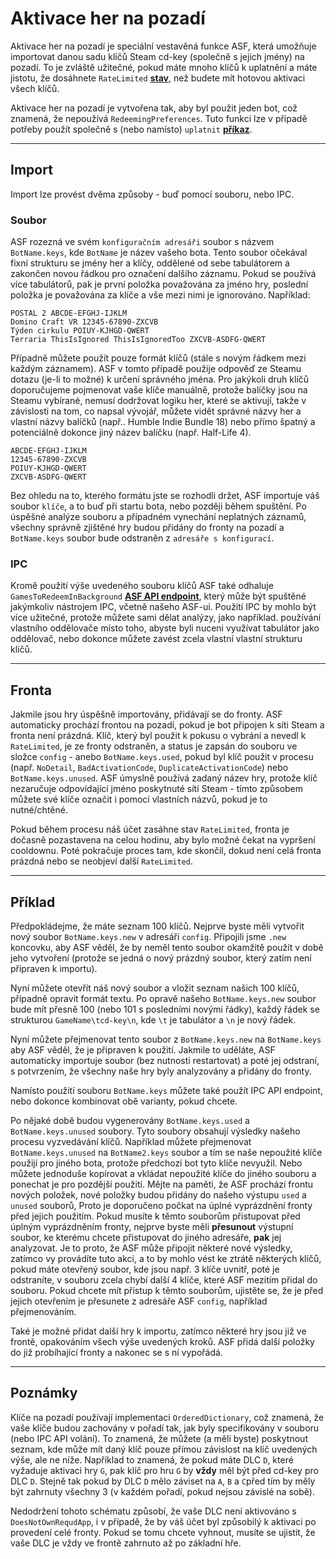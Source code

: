 # Aktivace her na pozadí

Aktivace her na pozadí je speciální vestavěná funkce ASF, která umožňuje importovat danou sadu klíčů Steam cd-key (společně s jejich jmény) na pozadí. To je zvláště užitečné, pokud máte mnoho klíčů k uplatnění a máte jistotu, že dosáhnete `RateLimited` **[stav](https://github.com/JustArchiNET/ArchiSteamFarm/wiki/FAQ#what-is-the-meaning-of-status-when-redeeming-a-key)**, než budete mít hotovou aktivaci všech klíčů.

Aktivace her na pozadí je vytvořena tak, aby byl použit jeden bot, což znamená, že nepoužívá `RedeemingPreferences`. Tuto funkci lze v případě potřeby použít společně s (nebo namísto) `uplatnit` **[příkaz](https://github.com/JustArchiNET/ArchiSteamFarm/wiki/Commands)**.

---

## Import

Import lze provést dvěma způsoby - buď pomocí souboru, nebo IPC.

### Soubor

ASF rozezná ve svém `konfiguračním adresáři` soubor s názvem `BotName.keys`, kde `BotName` je název vašeho bota. Tento soubor očekával fixní strukturu se jmény her a klíčy, oddělené od sebe tabulátorem a zakončen novou řádkou pro označení dalšího záznamu. Pokud se používá více tabulátorů, pak je první položka považována za jméno hry, poslední položka je považována za klíče a vše mezi nimi je ignorováno. Například:

```text
POSTAL 2 ABCDE-EFGHJ-IJKLM
Domino Craft VR 12345-67890-ZXCVB
Týden cirkulu POIUY-KJHGD-QWERT
Terraria ThisIsIgnored ThisIsIgnoredToo ZXCVB-ASDFG-QWERT
```

Případně můžete použít pouze formát klíčů (stále s novým řádkem mezi každým záznamem). ASF v tomto případě použije odpověď ze Steamu dotazu (je-li to možné) k určení správného jména. Pro jakýkoli druh klíčů doporučujeme pojmenovat vaše klíče manuálně, protože balíčky jsou na Steamu vybírané, nemusí dodržovat logiku her, které se aktivují, takže v závislosti na tom, co napsal vývojář, můžete vidět správné názvy her a vlastní názvy balíčků (např.. Humble Indie Bundle 18) nebo přímo špatný a potenciálně dokonce jiný název balíčku (např. Half-Life 4).

```text
ABCDE-EFGHJ-IJKLM
12345-67890-ZXCVB
POIUY-KJHGD-QWERT
ZXCVB-ASDFG-QWERT
```

Bez ohledu na to, kterého formátu jste se rozhodli držet, ASF importuje váš soubor `klíče`, a to buď při startu bota, nebo později během spuštění. Po úspěšné analýze souboru a případném vynechání neplatných záznamů, všechny správně zjištěné hry budou přidány do fronty na pozadí a `BotName.keys` soubor bude odstraněn z `adresáře s konfigurací`.

### IPC

Kromě použití výše uvedeného souboru klíčů ASF také odhaluje `GamesToRedeemInBackground` **[ASF API endpoint](https://github.com/JustArchiNET/ArchiSteamFarm/wiki/IPC#asf-api)**, který může být spuštěné jakýmkoliv nástrojem IPC, včetně našeho ASF-ui. Použití IPC by mohlo být více užitečné, protože můžete sami dělat analýzy, jako například. používání vlastního oddělovače místo toho, abyste byli nuceni využívat tabulátor jako oddělovač, nebo dokonce můžete zavést zcela vlastní vlastní strukturu klíčů.

---

## Fronta

Jakmile jsou hry úspěšně importovány, přidávají se do fronty. ASF automaticky prochází frontou na pozadí, pokud je bot připojen k síti Steam a fronta není prázdná. Klíč, který byl použit k pokusu o vybrání a nevedl k `RateLimited`, je ze fronty odstraněn, a status je zapsán do souboru ve složce `config` - anebo `BotName.keys.used`, pokud byl klíč použit v procesu (např. `NoDetail`, `BadActivationCode`, `DuplicateActivationCode`) nebo `BotName.keys.unused`. ASF úmyslně používá zadaný název hry, protože klíč nezaručuje odpovídající jméno poskytnuté sítí Steam - tímto způsobem můžete své klíče označit i pomocí vlastních názvů, pokud je to nutné/chtěné.

Pokud během procesu náš účet zasáhne stav `RateLimited`, fronta je dočasně pozastavena na celou hodinu, aby bylo možné čekat na vypršení cooldownu. Poté pokračuje proces tam, kde skončil, dokud není celá fronta prázdná nebo se neobjeví další `RateLimited`.

---

## Příklad

Předpokládejme, že máte seznam 100 klíčů. Nejprve byste měli vytvořit nový soubor `BotName.keys.new` v adresáři `config`. Připojili jsme `.new` koncovku, aby ASF věděl, že by neměl tento soubor okamžitě použít v době jeho vytvoření (protože se jedná o nový prázdný soubor, který zatím není připraven k importu).

Nyní můžete otevřít náš nový soubor a vložit seznam našich 100 klíčů, případně opravit formát textu. Po opravě našeho `BotName.keys.new` soubor bude mít přesně 100 (nebo 101 s posledními novými řádky), každý řádek se strukturou `GameName\tcd-key\n`, kde `\t` je tabulátor a `\n` je nový řádek.

Nyní můžete přejmenovat tento soubor z `BotName.keys.new` na `BotName.keys` aby ASF věděl, že je připraven k použití. Jakmile to uděláte, ASF automaticky importuje soubor (bez nutnosti restartovat) a poté jej odstraní, s potvrzením, že všechny naše hry byly analyzovány a přidány do fronty.

Namísto použití souboru `BotName.keys` můžete také použít IPC API endpoint, nebo dokonce kombinovat obě varianty, pokud chcete.

Po nějaké době budou vygenerovány `BotName.keys.used` a `BotName.keys.unused` soubory. Tyto soubory obsahují výsledky našeho procesu vyzvedávání klíčů. Například můžete přejmenovat `BotName.keys.unused` na `BotName2.keys` soubor a tím se naše nepoužité klíče použijí pro jiného bota, protože předchozí bot tyto klíče nevyužil. Nebo můžete jednoduše kopírovat a vkládat nepoužité klíče do jiného souboru a ponechat je pro pozdější použití. Mějte na paměti, že ASF prochází frontu nových položek, nové položky budou přidány do našeho výstupu `used` a `unused` souborů, Proto je doporučeno počkat na úplné vyprázdnění fronty před jejich použitím. Pokud musíte k těmto souborům přistupovat před úplným vyprázdněním fronty, nejprve byste měli **přesunout** výstupní soubor, ke kterému chcete přistupovat do jiného adresáře, **pak** jej analyzovat. Je to proto, že ASF může připojit některé nové výsledky, zatímco vy provádíte tuto akci, a to by mohlo vést ke ztrátě některých klíčů, pokud máte otevřený soubor, kde jsou např. 3 klíče uvnitř, poté je odstraníte, v souboru zcela chybí další 4 klíče, které ASF mezitím přidal do souboru. Pokud chcete mít přístup k těmto souborům, ujistěte se, že je před jejich otevřením je přesunete z adresáře ASF `config`, například přejmenováním.

Také je možné přidat další hry k importu, zatímco některé hry jsou již ve frontě, opakováním všech výše uvedených kroků. ASF přidá další položky do již probíhající fronty a nakonec se s ní vypořádá.

---

## Poznámky

Klíče na pozadí používají implementaci `OrderedDictionary`, což znamená, že vaše klíče budou zachovány v pořadí tak, jak byly specifikovány v souboru (nebo IPC API volání). To znamená, že můžete (a měli byste) poskytnout seznam, kde může mít daný klíč pouze přímou závislost na klíč uvedených výše, ale ne níže. Například to znamená, že pokud máte DLC `D`, které vyžaduje aktivaci hry `G`, pak klíč pro hru `G` by **vždy** měl být před cd-key pro DLC `D`. Stejně tak pokud by DLC `D` mělo záviset na `A`, `B` a `C`před tím by měly být zahrnuty všechny 3 (v každém pořadí, pokud nejsou závislé na sobě).

Nedodržení tohoto schématu způsobí, že vaše DLC není aktivováno s `DoesNotOwnRequdApp`, i v případě, že by váš účet byl způsobilý k aktivaci po provedení celé fronty. Pokud se tomu chcete vyhnout, musíte se ujistit, že vaše DLC je vždy ve frontě zahrnuto až po základní hře.